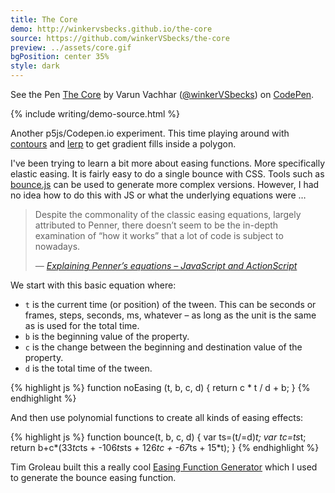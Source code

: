 ```yaml
---
title: The Core
demo: http://winkervsbecks.github.io/the-core
source: https://github.com/winkerVSbecks/the-core
preview: ../assets/core.gif
bgPosition: center 35%
style: dark
---
```


<p data-height="460" data-theme-id="7569" data-slug-hash="lkqGo" data-default-tab="result" class='codepen'>See the Pen <a href='http://codepen.io/winkerVSbecks/pen/lkqGo/'>The Core</a> by Varun Vachhar (<a href='http://codepen.io/winkerVSbecks'>@winkerVSbecks</a>) on <a href='http://codepen.io'>CodePen</a>.</p>
<script async src="//codepen.io/assets/embed/ei.js"></script>

{% include writing/demo-source.html %}

Another p5js/Codepen.io experiment. This time playing around with  [contours](http://p5js.org/reference/#/p5/beginContour) and  [lerp](http://p5js.org/reference/#/p5/lerpColor) to get gradient fills inside a polygon.



I've been trying to learn a bit more about easing functions. More specifically elastic easing. It is fairly easy to do a single bounce with CSS. Tools such as  [bounce.js](http://bouncejs.com/#{s:[{T:"c",e:"b",d:1000,D:0,f:{x:1,y:1},t:{x:2,y:1},s:1,b:4},{T:"c",e:"b",d:1000,D:0,f:{x:1,y:1},t:{x:1,y:2},s:1,b:6}]}) can be used to generate more complex versions. However, I had no idea how to do this with JS or what the underlying equations were &hellip;

<blockquote>
  <p>Despite the commonality of the classic easing equations, largely attributed to Penner, there doesn’t seem to be the in-depth examination of “how it works” that a lot of code is subject to nowadays.</p>

  <cite>
    &mdash;
    <a href="http://upshots.org/actionscript/jsas-understanding-easing">
      Explaining Penner’s equations – JavaScript and ActionScript
    </a>
  </cite>
</blockquote>

We start with this basic equation where:

- `t` is the current time (or position) of the tween. This can be seconds or frames, steps, seconds, ms, whatever – as long as the unit is the same as is used for the total time.
- `b` is the beginning value of the property.
- `c` is the change between the beginning and destination value of the property.
- `d` is the total time of the tween.

{% highlight js %}
function noEasing (t, b, c, d) {
	return c * t / d + b;
}
{% endhighlight %}

And then use polynomial functions to create all kinds of easing effects:

{% highlight js %}
function bounce(t, b, c, d) {
  var ts=(t/=d)*t;
  var tc=ts*t;
  return b+c*(33*tc*ts + -106*ts*ts + 126*tc + -67*ts + 15*t);
}
{% endhighlight %}

Tim Groleau built this a really cool  [Easing Function Generator](http://www.timotheegroleau.com/Flash/experiments/easing_function_generator.htm) which I used to generate the bounce easing function.
